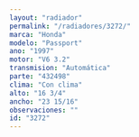 ```yaml
---
layout: "radiador"
permalink: "/radiadores/3272/"
marca: "Honda"
modelo: "Passport"
ano: "1997"
motor: "V6 3.2"
transmision: "Automática"
parte: "432498"
clima: "Con clima"
alto: "16 3/4"
ancho: "23 15/16"
observaciones: ""
id: "3272"
---
```



